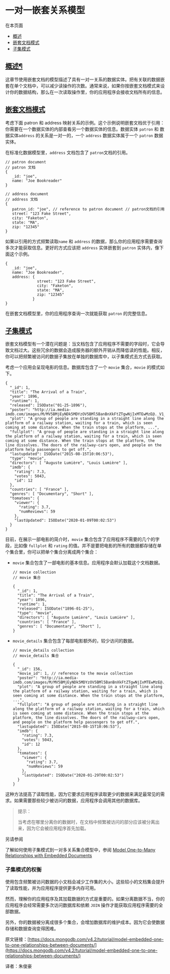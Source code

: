 # 一对一嵌套关系模型

在本页面

* [概述](https://docs.mongodb.com/v4.2/tutorial/model-embedded-one-to-one-relationships-between-documents/#overview)
* [嵌套文档模式](https://docs.mongodb.com/v4.2/tutorial/model-embedded-one-to-one-relationships-between-documents/#embedded-document-pattern)
* [子集模式](https://docs.mongodb.com/v4.2/tutorial/model-embedded-one-to-one-relationships-between-documents/#subset-pattern)

## [概述¶](https://docs.mongodb.com/v4.2/tutorial/model-embedded-one-to-one-relationships-between-documents/#overview)

这章节使用嵌套文档的模型描述了具有一对一关系的数据实体。把有关联的数据嵌套在单个文档中，可以减少读操作的次数。通常来说，如果你按嵌套文档模式来设计你的数据结构，那么在一次读取操作里，你的应用程序会接收文档所有的信息。

## [嵌套文档模式](https://docs.mongodb.com/v4.2/tutorial/model-embedded-one-to-one-relationships-between-documents/#embedded-document-pattern)

考虑下面 patron 和 address 映射关系的示例。这个示例说明嵌套文档优于引用：你需要在一个数据实体的内部查看另一个数据实体的信息。数据实体 `patron` 和 数据实体`address` 的关系是一对一的，一个 `address` 数据实体属于一个 `patron` 数据实体。

在标准化数据模型里，`address` 文档包含了 `patron`文档的引用。

```text
// patron document
// patron 文档
{
   _id: "joe",
   name: "Joe Bookreader"
}

// address document
// address 文档
{
   patron_id: "joe", // reference to patron document // patron文档的引用
   street: "123 Fake Street",
   city: "Faketon",
   state: "MA",
   zip: "12345"
}
```

如果以引用的方式频繁读取`name` 和 `address` 的数据，那么你的应用程序需要查询多次才能获取信息。更好的方式应该把 `address` 实体嵌套到 `patron` 实体内，像下面这个示例。

```text
{
   _id: "joe",
   name: "Joe Bookreader",
   address: {
              street: "123 Fake Street",
              city: "Faketon",
              state: "MA",
              zip: "12345"
            }
}
```

在嵌套文档模型里，你的应用程序查询一次就能获取 `patron` 的完整信息。

## [子集模式](https://docs.mongodb.com/v4.2/tutorial/model-embedded-one-to-one-relationships-between-documents/#subset-pattern)

嵌套文档模型有一个潜在问题是：当文档包含了应用程序不需要的字段时，它会导致文档过大。这些冗余的数据会造成服务器的额外开销从而降低读的性能。相反，你可以把频繁被访问的数据子集放在单独的数据库中，以子集模式去方式去获取。

考虑一个应用会呈现电影的信息。数据库包含了一个 `movie` 集合，`movie` 的模式如下。

```text
{
  "_id": 1,
  "title": "The Arrival of a Train",
  "year": 1896,
  "runtime": 1,
  "released": ISODate("01-25-1896"),
  "poster": "http://ia.media-imdb.com/images/M/MV5BMjEyNDk5MDYzOV5BMl5BanBnXkFtZTgwNjIxMTEwMzE@._V1_SX300.jpg",
  "plot": "A group of people are standing in a straight line along the platform of a railway station, waiting for a train, which is seen coming at some distance. When the train stops at the platform, ...",
  "fullplot": "A group of people are standing in a straight line along the platform of a railway station, waiting for a train, which is seen coming at some distance. When the train stops at the platform, the line dissolves. The doors of the railway-cars open, and people on the platform help passengers to get off.",
  "lastupdated": ISODate("2015-08-15T10:06:53"),
  "type": "movie",
  "directors": [ "Auguste Lumière", "Louis Lumière" ],
  "imdb": {
    "rating": 7.3,
    "votes": 5043,
    "id": 12
  },
  "countries": [ "France" ],
  "genres": [ "Documentary", "Short" ],
  "tomatoes": {
    "viewer": {
      "rating": 3.7,
      "numReviews": 59
    },
    "lastUpdated": ISODate("2020-01-09T00:02:53")
  }
}
```

目前，在展示一部电影的简介时，`movie` 集合包含了应用程序不需要的几个的字段，比如像 `fullplot` 和 `rating` 的值。并不是要把电影的所有的数据都存储在单个集合里，你可以把单个集合分离成两个集合：

* `movie` 集合包含了一部电影的基本信息。应用程序会默认加载这个文档数据。

  ```text
  // movie collection
  // movie 集合

  {
    "_id": 1,
    "title": "The Arrival of a Train",
    "year": 1896,
    "runtime": 1,
    "released": ISODate("1896-01-25"),
    "type": "movie",
    "directors": [ "Auguste Lumière", "Louis Lumière" ],
    "countries": [ "France" ],
    "genres": [ "Documentary", "Short" ],
  }
  ```

* `movie_details` 集合包含了每部电影额外的，较少访问的数据。

  ```text
  // movie_details collection
  // movie_details 集合

  {
    "_id": 156,
    "movie_id": 1, // reference to the movie collection
    "poster": "http://ia.media-imdb.com/images/M/MV5BMjEyNDk5MDYzOV5BMl5BanBnXkFtZTgwNjIxMTEwMzE@._V1_SX300.jpg",
    "plot": "A group of people are standing in a straight line along the platform of a railway station, waiting for a train, which is seen coming at some distance. When the train stops at the platform, ...",
    "fullplot": "A group of people are standing in a straight line along the platform of a railway station, waiting for a train, which is seen coming at some distance. When the train stops at the platform, the line dissolves. The doors of the railway-cars open, and people on the platform help passengers to get off.",
    "lastupdated": ISODate("2015-08-15T10:06:53"),
    "imdb": {
      "rating": 7.3,
      "votes": 5043,
      "id": 12
    },
    "tomatoes": {
      "viewer": {
        "rating": 3.7,
        "numReviews": 59
      },
      "lastUpdated": ISODate("2020-01-29T00:02:53")
    }
  }
  ```

这种方法提高了读取性能，因为它要求应用程序读取更少的数据来满足最常见的需求。如果需要那些较少被访问的数据，应用程序会调用其他的数据库。

> 提示：
>
> 当考虑在哪里分离你的数据时，在文档中频繁被访问的部分应该被分离出来，因为它会被应用程序首先加载。

另请参阅

了解如何使用子集模式到一对多关系集合模型中，参阅 [Model One-to-Many Relationships with Embedded Documents](https://docs.mongodb.com/v4.2/tutorial/model-embedded-one-to-many-relationships-between-documents/#data-modeling-example-one-to-many)

### 子集模式的权衡

使用包含频繁被访问数据的小文档会减少工作集的大小。这些较小的文档集会提升了读取性能，并为应用程序提供更多内存可用。

然而，理解你的应用程序及其加载数据的方式是重要的。如果分离数据不当，你的应用程序会经常需要多次访问数据库和依赖 `JOIN` 操作才能获取应用程序需要的全部数据。

另外，你的数据被分离成很多个集合，会增加数据库的维护成本。因为它会使数据存储和数据查询变得困难。

原文链接：[https://docs.mongodb.com/v4.2/tutorial/model-embedded-one-to-one-relationships-between-documents/](https://docs.mongodb.com/v4.2/tutorial/model-embedded-one-to-one-relationships-between-documents/)

译者：朱俊豪

